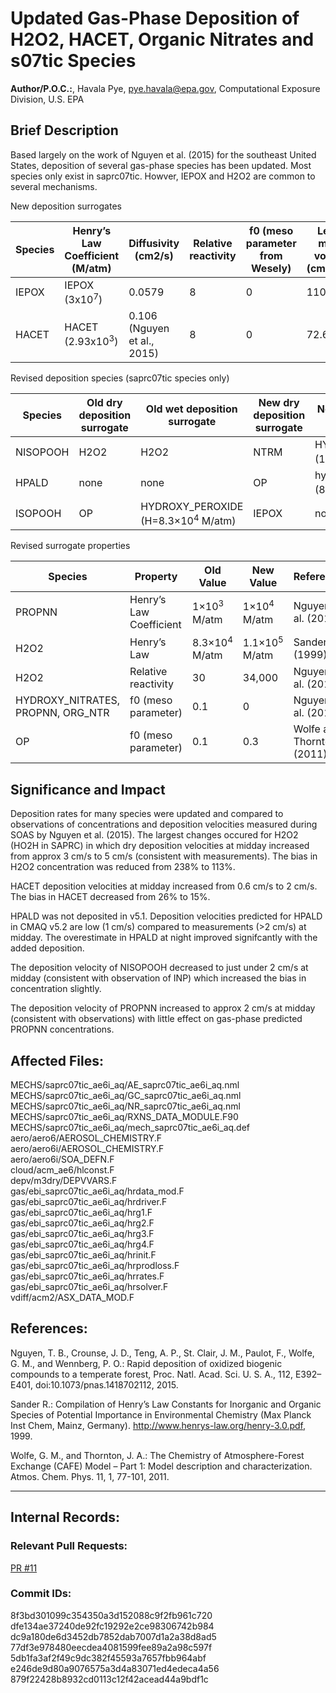 # Updated Gas-Phase Deposition of H2O2, HACET, Organic Nitrates and s07tic Species

**Author/P.O.C.:**, Havala Pye, pye.havala@epa.gov, Computational Exposure Division, U.S. EPA

## Brief Description 

Based largely on the work of Nguyen et al. (2015) for the southeast United States, deposition of several gas-phase species has been updated. Most species only exist in saprc07tic. Howver, IEPOX and H2O2 are common to several mechanisms.

New deposition surrogates

|Species|	Henry’s Law Coefficient (M/atm)	|Diffusivity (cm2/s)|	Relative reactivity	|f0 (meso parameter from Wesely)|	Lebas molar volume (cm3/mol)|
| --- | --- | --- | --- | --- | --- |
|IEPOX|	IEPOX (3x10<sup>7</sup>)	|0.0579|	8|	0	|110.8|
|HACET|	HACET (2.93x10<sup>3</sup>)|	0.106 (Nguyen et al., 2015)|	8|	0|	72.6|

Revised deposition species (saprc07tic species only)

|Species	|Old dry deposition surrogate|	Old wet deposition surrogate|	New dry deposition surrogate|	New wet deposition surrogate|
|---|---|---|---|---|
|NISOPOOH|	H2O2|	H2O2|	NTRM|	HYDROXY_NITRATES (1.7×10<sup>4</sup> M/atm)|
|HPALD|	none|	none|	OP	|hydroxy_peroxide (8.3×10<sup>4</sup> M/atm)|
|ISOPOOH	|OP	|HYDROXY_PEROXIDE (H=8.3×10<sup>4</sup> M/atm)|	IEPOX|	no change|

Revised surrogate properties

|Species|	Property	|Old Value	|New Value	|Reference
|---|---|---|---|---|
|PROPNN	|Henry’s Law Coefficient	|1×10<sup>3</sup> M/atm	|1×10<sup>4</sup> M/atm |	Nguyen et al. (2015)
|H2O2	|Henry’s Law|	8.3×10<sup>4</sup> M/atm	|1.1×10<sup>5</sup> M/atm	|Sander (1999)
|H2O2	|Relative reactivity	|30	|34,000	|Nguyen et al. (2015)
|HYDROXY_NITRATES, PROPNN, ORG_NTR	|f0 (meso parameter)	|0.1|	0	|Nguyen et al. (2015)
|OP	|f0 (meso parameter)	|0.1	|0.3	|Wolfe and Thornton (2011)


## Significance and Impact

Deposition rates for many species were updated and compared to observations of concentrations and deposition velocities measured during SOAS by Nguyen et al. (2015). The largest changes occured for H2O2 (HO2H in SAPRC) in which dry deposition velocities at midday increased from approx 3 cm/s to 5 cm/s (consistent with measurements). The bias in H2O2 concentration was reduced from 238% to 113%. 

HACET deposition velocities at midday increased from 0.6 cm/s to 2 cm/s. The bias in HACET decreased from 26% to 15%.

HPALD was not deposited in v5.1. Deposition velocities predicted for HPALD in CMAQ v5.2 are low (1 cm/s) compared to measurements (>2 cm/s) at midday. The overestimate in HPALD at night improved signifcantly with the added deposition.

The deposition velocity of NISOPOOH decreased to just under 2 cm/s at midday (consistent with observation of INP) which increased the bias in concentration slightly.

The deposition velocity of PROPNN increased to approx 2 cm/s at midday (consistent with observations) with little effect on gas-phase predicted PROPNN concentrations.


## Affected Files:
MECHS/saprc07tic_ae6i_aq/AE_saprc07tic_ae6i_aq.nml  
MECHS/saprc07tic_ae6i_aq/GC_saprc07tic_ae6i_aq.nml  
MECHS/saprc07tic_ae6i_aq/NR_saprc07tic_ae6i_aq.nml  
MECHS/saprc07tic_ae6i_aq/RXNS_DATA_MODULE.F90  
MECHS/saprc07tic_ae6i_aq/mech_saprc07tic_ae6i_aq.def  
aero/aero6/AEROSOL_CHEMISTRY.F  
aero/aero6i/AEROSOL_CHEMISTRY.F  
aero/aero6i/SOA_DEFN.F  
cloud/acm_ae6/hlconst.F  
depv/m3dry/DEPVVARS.F  
gas/ebi_saprc07tic_ae6i_aq/hrdata_mod.F  
gas/ebi_saprc07tic_ae6i_aq/hrdriver.F  
gas/ebi_saprc07tic_ae6i_aq/hrg1.F  
gas/ebi_saprc07tic_ae6i_aq/hrg2.F  
gas/ebi_saprc07tic_ae6i_aq/hrg3.F  
gas/ebi_saprc07tic_ae6i_aq/hrg4.F  
gas/ebi_saprc07tic_ae6i_aq/hrinit.F  
gas/ebi_saprc07tic_ae6i_aq/hrprodloss.F  
gas/ebi_saprc07tic_ae6i_aq/hrrates.F  
gas/ebi_saprc07tic_ae6i_aq/hrsolver.F  
vdiff/acm2/ASX_DATA_MOD.F  

## References: 

Nguyen, T. B., Crounse, J. D., Teng, A. P., St. Clair, J. M., Paulot, F., Wolfe, G. M., and Wennberg, P. O.: Rapid deposition of oxidized biogenic compounds to a temperate forest, Proc. Natl. Acad. Sci. U. S. A., 112, E392–E401, doi:10.1073/pnas.1418702112, 2015.

Sander R.: Compilation of Henry’s Law Constants for Inorganic and Organic Species of Potential Importance in Environmental Chemistry (Max Planck Inst Chem, Mainz, Germany). http://www.henrys-law.org/henry-3.0.pdf, 1999.

Wolfe, G. M., and Thornton, J. A.: The Chemistry of Atmosphere-Forest Exchange (CAFE) Model – Part 1: Model description and characterization. Atmos. Chem. Phys. 11, 1, 77-101, 2011.

-----
## Internal Records:

### Relevant Pull Requests: 
[PR #11](/usepa/cmaq/pull/11)

### Commit IDs:
8f3bd301099c354350a3d152088c9f2fb961c720  
dfe134ae37240de92fc19292e2ce98306742b984  
dc9a180de6d3452db7852dab7007d1a2a38d8ad5  
77df3e978480eecdea4081599fee89a2a98c597f  
5db1fa3af2f49c9dc382f45593a7657fbb964abf  
e246de9d80a9076575a3d4a83071ed4edeca4a56  
879f22428b8932cd0113c12f42acead44a9bdf1c  

